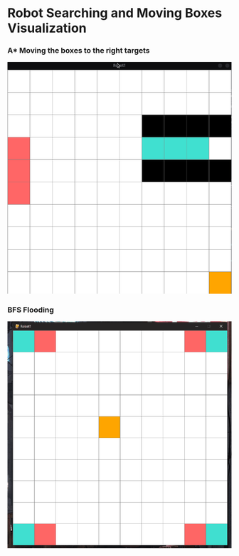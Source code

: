# Robot Searching and Moving Boxes Visualization
### A* Moving the boxes to the right targets

![](Robot.gif)

### BFS Flooding

![](bfs-flooding.gif)
